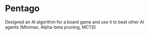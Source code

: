 # Pentago
Designed an AI algorithm for a board game and use it to beat other AI agents (Minimax, Alpha-beta pruning, MCTS)
